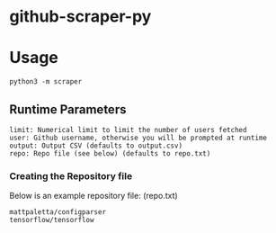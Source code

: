 # github-scraper-py

# Usage
```
python3 -m scraper
```

## Runtime Parameters
```
limit: Numerical limit to limit the number of users fetched
user: Github username, otherwise you will be prompted at runtime
output: Output CSV (defaults to output.csv)
repo: Repo file (see below) (defaults to repo.txt)
```

### Creating the Repository file
Below is an example repository file: (repo.txt)
```
mattpaletta/configparser
tensorflow/tensorflow
```
